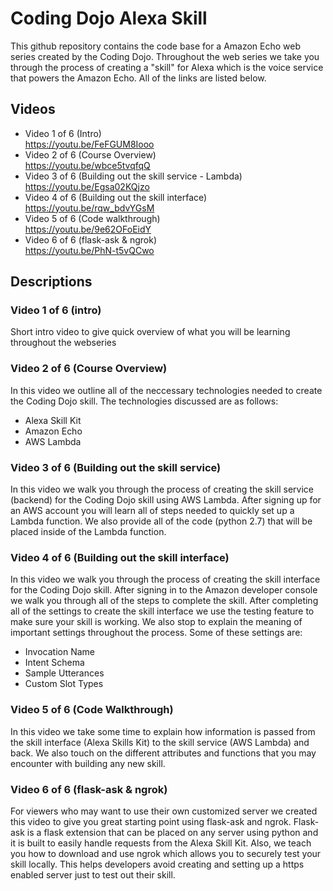 # Coding Dojo Alexa Skill

This github repository contains the code base for a Amazon Echo web series created by the Coding Dojo. Throughout the web series we take you through the process of creating a "skill" for Alexa which is the voice service that powers the Amazon Echo. All of the links are listed below.


## Videos

 <ul>
	<li>Video 1 of 6 (Intro)</li>
	<a href="https://youtu.be/FeFGUM8Iooo">https://youtu.be/FeFGUM8Iooo</a>
	<li>Video 2 of 6 (Course Overview)</li>
	<a href="https://youtu.be/wbce5tvqfqQ">https://youtu.be/wbce5tvqfqQ</a>
	<li>Video 3 of 6 (Building out the skill service - Lambda)</li>
	<a href="https://youtu.be/Egsa02KQjzo">https://youtu.be/Egsa02KQjzo</a>
	<li>Video 4 of 6 (Building out the skill interface)</li>
	<a href="https://youtu.be/rqw_bdvYGsM">https://youtu.be/rqw_bdvYGsM</a>
	<li>Video 5 of 6 (Code walkthrough)</li>
	<a href="https://youtu.be/9e62OFoEidY">https://youtu.be/9e62OFoEidY</a>
	<li>Video 6 of 6 (flask-ask & ngrok)</li>
	<a href="https://youtu.be/PhN-t5vQCwo">https://youtu.be/PhN-t5vQCwo</a>
 </ul>


## Descriptions

### Video 1 of 6 (intro)
Short intro video to give quick overview of what you will be learning throughout the webseries

### Video 2 of 6 (Course Overview)
In this video we outline all of the neccessary technologies needed to create the Coding Dojo skill. The technologies discussed are as follows:

<ul>
	<li>Alexa Skill Kit</li>
	<li>Amazon Echo</li>
	<li>AWS Lambda</li>
</ul>

### Video 3 of 6 (Building out the skill service)
In this video we walk you through the process of creating the skill service (backend) for the Coding Dojo skill using AWS Lambda. After signing up for an AWS account you will learn all of steps needed to quickly set up a Lambda function. We also provide all of the code (python 2.7) that will be placed inside of the Lambda function.

### Video 4 of 6 (Building out the skill interface)
In this video we walk you through the process of creating the skill interface for the Coding Dojo skill. After signing in to the Amazon developer console we walk you through all of the steps to complete the skill. After completing all of the settings to create the skill interface we use the testing feature to make sure your skill is working. We also stop to explain the meaning of important settings throughout the process. Some of these settings are:

<ul>
	<li>Invocation Name</li>
	<li>Intent Schema</li>
	<li>Sample Utterances</li>
	<li>Custom Slot Types</li>
</ul>

### Video 5 of 6 (Code Walkthrough)
In this video we take some time to explain how information is passed from the skill interface (Alexa Skills Kit) to the skill service (AWS Lambda) and back. We also touch on the different attributes and functions that you may encounter with building any new skill.

### Video 6 of 6 (flask-ask & ngrok)
For viewers who may want to use their own customized server we created this video to give you great starting point using flask-ask and ngrok. Flask-ask is a flask extension that can be placed on any server using python and it is built to easily handle requests from the Alexa Skill Kit. Also, we teach you how to download and use ngrok which allows you to securely test your skill locally. This helps developers avoid creating and setting up a https enabled server just to test out their skill.

